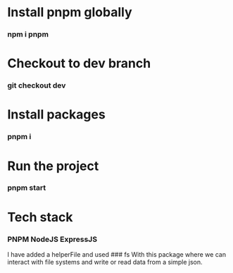 # Install pnpm globally
### npm i pnpm
# Checkout to dev branch
### git checkout dev
# Install packages
### pnpm i
# Run the project
### pnpm start
# Tech stack
### PNPM NodeJS ExpressJS

I have added a helperFile and used ### fs 
With this package where we can interact with file systems and write or read data from a simple json.
